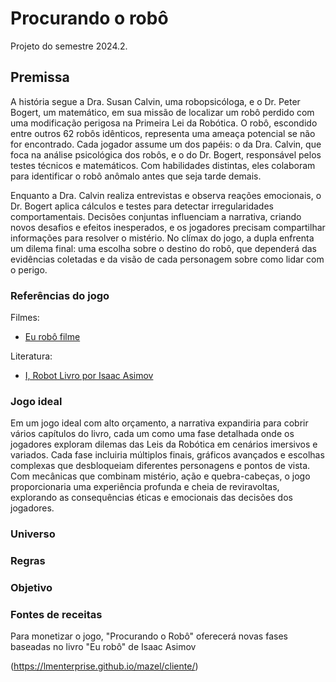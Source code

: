 # Procurando o robô
Projeto do semestre 2024.2.
## Premissa
A história segue a Dra. Susan Calvin, uma robopsicóloga, e o Dr. Peter Bogert, um matemático, em sua missão de localizar um robô perdido com uma modificação perigosa na Primeira Lei da Robótica. O robô, escondido entre outros 62 robôs idênticos, representa uma ameaça potencial se não for encontrado. Cada jogador assume um dos papéis: o da Dra. Calvin, que foca na análise psicológica dos robôs, e o do Dr. Bogert, responsável pelos testes técnicos e matemáticos. Com habilidades distintas, eles colaboram para identificar o robô anômalo antes que seja tarde demais.

Enquanto a Dra. Calvin realiza entrevistas e observa reações emocionais, o Dr. Bogert aplica cálculos e testes para detectar irregularidades comportamentais. Decisões conjuntas influenciam a narrativa, criando novos desafios e efeitos inesperados, e os jogadores precisam compartilhar informações para resolver o mistério. No clímax do jogo, a dupla enfrenta um dilema final: uma escolha sobre o destino do robô, que dependerá das evidências coletadas e da visão de cada personagem sobre como lidar com o perigo.

### Referências do jogo

Filmes:

- [Eu robô filme](https://www.google.com/search?gs_ssp=eJzj4tTP1TcwKswuzzFg9OJLLVUoyk86vEUhLTMnNxUAeBUJag&q=eu+rob%C3%B4+filme&oq=eu+robo+&gs_lcrp=EgZjaHJvbWUqBwgCEC4YgAQyBggAEEUYOTIHCAEQABiABDIHCAIQLhiABDIHCAMQABiABDIHCAQQABiABDIHCAUQABiABDIHCAYQABiABDIHCAcQABiABDIHCAgQABiABDIHCAkQABiABNIBCDYwNDZqMGo3qAIAsAIA&sourceid=chrome&ie=UTF-8)


Literatura:

- [I, Robot Livro por Isaac Asimov](https://www.google.com/search?q=eu+rob%C3%B4+livro&sca_esv=c263faa809bdb49e&ei=_p4rZ7HUD_2K5OUP0ue0kAk&gs_ssp=eJzj4tDP1TcwLipIM2D04kstVSjKTzq8RSEns6woHwBs_gkS&oq=eu+rob%C3%B4+li&gs_lp=Egxnd3Mtd2l6LXNlcnAiC2V1IHJvYsO0IGxpKgIIADIFEC4YgAQyBRAAGIAEMgUQABiABDIFEAAYgAQyBhAAGBYYHjIGEAAYFhgeMgYQABgWGB4yBhAAGBYYHjIGEAAYFhgeMgYQABgWGB4yFBAuGIAEGJcFGNwEGN4EGOAE2AEBSL3YAVC8uAFYutABcAd4AZABAJgBlwGgAbAGqgEDMS42uAEDyAEA-AEBmAINoALNB8ICChAAGLADGNYEGEfCAg0QABiABBiwAxhDGIoFwgIOEAAYsAMY5AIY1gTYAQHCAhYQLhiABBiwAxhDGNQCGMgDGIoF2AEBwgITEC4YgAQYsAMYQxjIAxiKBdgBAcICChAuGIAEGEMYigXCAhkQLhiABBhDGIoFGJcFGNwEGN4EGOAE2AEBmAMAiAYBkAYTugYGCAEQARgJkgcDNy42oAfBOQ&sclient=gws-wiz-serp)

### Jogo ideal

Em um jogo ideal com alto orçamento, a narrativa expandiria para cobrir vários capítulos do livro, cada um como uma fase detalhada onde os jogadores exploram dilemas das Leis da Robótica em cenários imersivos e variados. Cada fase incluiria múltiplos finais, gráficos avançados e escolhas complexas que desbloqueiam diferentes personagens e pontos de vista. Com mecânicas que combinam mistério, ação e quebra-cabeças, o jogo proporcionaria uma experiência profunda e cheia de reviravoltas, explorando as consequências éticas e emocionais das decisões dos jogadores.

### Universo



### Regras



### Objetivo



### Fontes de receitas

Para monetizar o jogo, "Procurando o Robô" oferecerá novas fases baseadas no livro "Eu robô" de Isaac Asimov

(https://lmenterprise.github.io/mazel/cliente/)
